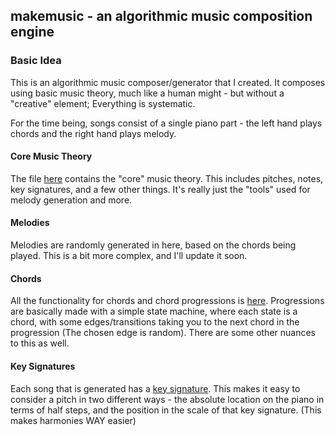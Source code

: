 ## makemusic - an algorithmic music composition engine
### Basic Idea
This is an algorithmic music composer/generator that I created. It composes using basic music theory, much like a human might - but without a "creative" element; Everything is systematic.

For the time being, songs consist of a single piano part - the left hand plays chords and the right hand plays melody.

#### Core Music Theory
The file [here](https://github.com/wilsonchaney/makemusic/blob/master/src/Core/music_theory.py) contains the "core" music theory. This includes pitches, notes, key signatures, and a few other things. It's really just the "tools" used for melody generation and more.

#### Melodies
Melodies are randomly generated in here, based on the chords being played. This is a bit more complex, and I'll update it soon.

#### Chords
All the functionality for chords and chord progressions is [here](https://github.com/wilsonchaney/makemusic/blob/master/src/Core/chords.py). Progressions are basically made with a simple state machine, where each state is a chord, with some edges/transitions taking you to the next chord in the progression (The chosen edge is random). There are some other nuances to this as well.

#### Key Signatures
Each song that is generated has a [key signature](https://github.com/wilsonchaney/makemusic/blob/master/src/Core/music_theory.py#L330-L472). This makes it easy to consider a pitch in two different ways - the absolute location on the piano in terms of half steps, and the position in the scale of that key signature. (This makes harmonies WAY easier)